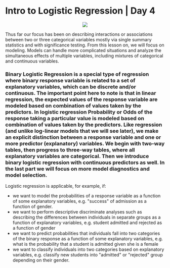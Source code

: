 # Intro to Logistic Regression | Day 4

<p align="center">
  <img src="https://www.machinelearningplus.com/wp-content/uploads/2017/09/linear_vs_logistic_regression.jpg">
</p>

<p>Thus far our focus has been on describing interactions or associations between two or three categorical variables mostly via single summary statistics and with significance testing. From this lesson on, we will focus on modeling. Models can handle more complicated situations and analyze the simultaneous effects of multiple variables, including mixtures of categorical and continuous variables.</p>

### Binary Logistic Regression is a special type of regression where binary response variable is related to a set of explanatory variables, which can be discrete and/or continuous. The important point here to note is that in linear regression, the expected values of the response variable are modeled based on combination of values taken by the predictors. In logistic regression Probability or Odds of the response taking a particular value is modeled based on combination of values taken by the predictors. Like regression (and unlike log-linear models that we will see later), we make an explicit distinction between a response variable and one or more predictor (explanatory) variables. We begin with two-way tables, then progress to three-way tables, where all explanatory variables are categorical. Then we introduce binary logistic regression with continuous predictors as well. In the last part we will focus on more model diagnostics and model selection.

Logistic regression is applicable, for example, if:<br>

- we want to model the probabilities of a response variable as a function of some explanatory variables, e.g. "success" of admission as a function of gender.<br>
- we want to perform descriptive discriminate analyses such as describing the differences between individuals in separate groups as a function of explanatory variables, e.g. student admitted and rejected as a function of gender<br>
- we want to predict probabilities that individuals fall into two categories of the binary response as a function of some explanatory variables, e.g. what is the probability that a student is admitted given she is a female<br>
- we want to classify individuals into two categories based on explanatory variables, e.g. classify new students into "admitted" or "rejected" group depending on their gender.</p>
